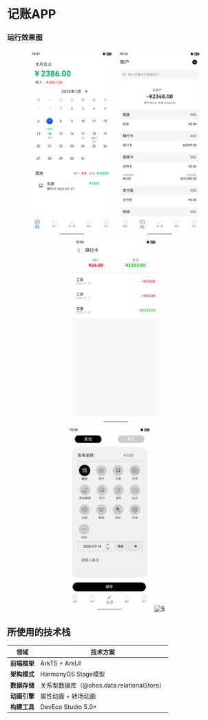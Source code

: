 # 记账APP

### 运行效果图

<div align="center">
  <img src="screenshots/1.png" width="200" alt="主界面"/>
  <img src="screenshots/2.png" width="200" alt="记账界面"/>
  <img src="screenshots/3.png" width="200" alt="统计图表"/>
</div>

<div align="center">
  <img src="screenshots/4.png" width="200" alt="分类管理"/>
  <img src="screenshots/5.png" width="200" alt="5"/>
</div>

## 所使用的技术栈

| 领域         | 技术方案                                   |
| ------------ | ------------------------------------------ |
| **前端框架** | ArkTS + ArkUI                              |
| **架构模式** | HarmonyOS Stage模型                        |
| **数据存储** | 关系型数据库（@ohos.data.relationalStore） |
| **动画引擎** | 属性动画 + 转场动画                        |
| **构建工具** | DevEco Studio 5.0+                         |
